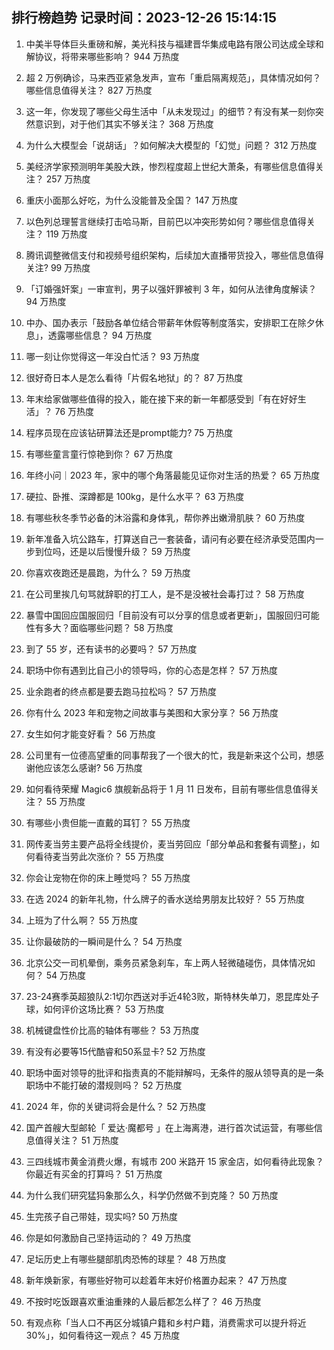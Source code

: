 
## 排行榜趋势 记录时间：2023-12-26 15:14:15
  
  1. 中美半导体巨头重磅和解，美光科技与福建晋华集成电路有限公司达成全球和解协议，将带来哪些影响？ 944 万热度
    
  2. 超 2 万例确诊，马来西亚紧急发声，宣布「重启隔离规范」，具体情况如何？哪些信息值得关注？ 827 万热度
    
  3. 这一年，你发现了哪些父母生活中「从未发现过」的细节？有没有某一刻你突然意识到，对于他们其实不够关注？ 368 万热度
    
  4. 为什么大模型会「说胡话」？如何解决大模型的「幻觉」问题？ 312 万热度
    
  5. 美经济学家预测明年美股大跌，惨烈程度超上世纪大萧条，有哪些信息值得关注？ 257 万热度
    
  6. 重庆小面那么好吃，为什么没能普及全国？ 147 万热度
    
  7. 以色列总理誓言继续打击哈马斯，目前巴以冲突形势如何？哪些信息值得关注？ 119 万热度
    
  8. 腾讯调整微信支付和视频号组织架构，后续加大直播带货投入，哪些信息值得关注? 99 万热度
    
  9. 「订婚强奸案」一审宣判，男子以强奸罪被判 3 年，如何从法律角度解读？ 94 万热度
    
  10. 中办、国办表示「鼓励各单位结合带薪年休假等制度落实，安排职工在除夕休息」，透露哪些信息？ 94 万热度
    
  11. 哪一刻让你觉得这一年没白忙活？ 93 万热度
    
  12. 很好奇日本人是怎么看待「片假名地狱」的？ 87 万热度
    
  13. 年末给家做哪些值得的投入，能在接下来的新一年都感受到「有在好好生活」？ 76 万热度
    
  14. 程序员现在应该钻研算法还是prompt能力? 75 万热度
    
  15. 有哪些童言童行惊艳到你？ 67 万热度
    
  16. 年终小问｜2023 年，家中的哪个角落最能见证你对生活的热爱？ 65 万热度
    
  17. 硬拉、卧推、深蹲都是 100kg，是什么水平？ 63 万热度
    
  18. 有哪些秋冬季节必备的沐浴露和身体乳，帮你养出嫩滑肌肤？ 60 万热度
    
  19. 新年准备入坑公路车，打算送自己一套装备，请问有必要在经济承受范围内一步到位吗，还是以后慢慢升级？ 59 万热度
    
  20. 你喜欢夜跑还是晨跑，为什么？ 59 万热度
    
  21. 在公司里挨几句骂就辞职的打工人，是不是没被社会毒打过？ 58 万热度
    
  22. 暴雪中国回应国服回归「目前没有可以分享的信息或者更新」，国服回归可能性有多大？面临哪些问题？ 58 万热度
    
  23. 到了 55 岁，还有读书的必要吗？ 57 万热度
    
  24. 职场中你有遇到比自己小的领导吗，你的心态是怎样？ 57 万热度
    
  25. 业余跑者的终点都是要去跑马拉松吗？ 57 万热度
    
  26. 你有什么 2023 年和宠物之间故事与美图和大家分享？ 56 万热度
    
  27. 女生如何才能变好看？ 56 万热度
    
  28. 公司里有一位德高望重的同事帮我了一个很大的忙，我是新来这个公司，想感谢他应该怎么感谢? 56 万热度
    
  29. 如何看待荣耀 Magic6 旗舰新品将于 1 月 11 日发布，目前有哪些信息值得关注？ 55 万热度
    
  30. 有哪些小贵但能一直戴的耳钉？ 55 万热度
    
  31. 网传麦当劳主要产品将全线提价，麦当劳回应「部分单品和套餐有调整」，如何看待麦当劳此次涨价？ 55 万热度
    
  32. 你会让宠物在你的床上睡觉吗？ 55 万热度
    
  33. 在选 2024 的新年礼物，什么牌子的香水送给男朋友比较好？ 55 万热度
    
  34. 上班为了什么啊？ 55 万热度
    
  35. 让你最破防的一瞬间是什么？ 54 万热度
    
  36. 北京公交一司机晕倒，乘务员紧急刹车，车上两人轻微磕碰伤，具体情况如何？ 54 万热度
    
  37. 23-24赛季英超狼队2:1切尔西送对手近4轮3败，斯特林失单刀，恩昆库处子球，如何评价这场比赛？ 53 万热度
    
  38. 机械键盘性价比高的轴体有哪些？ 53 万热度
    
  39. 有没有必要等15代酷睿和50系显卡? 52 万热度
    
  40. 职场中面对领导的批评和指责真的不能辩解吗，无条件的服从领导真的是一条职场中不能打破的潜规则吗？ 52 万热度
    
  41. 2024 年，你的关键词将会是什么？ 52 万热度
    
  42. 国产首艘大型邮轮「 爱达·魔都号 」在上海离港，进行首次试运营，有哪些信息值得关注？ 51 万热度
    
  43. 三四线城市黄金消费火爆，有城市 200 米路开 15 家金店，如何看待此现象？你最近有买金的打算吗？ 51 万热度
    
  44. 为什么我们研究猛犸象那么久，科学仍然做不到克隆？ 50 万热度
    
  45. 生完孩子自己带娃，现实吗? 50 万热度
    
  46. 你是如何激励自己坚持运动的？ 49 万热度
    
  47. 足坛历史上有哪些腿部肌肉恐怖的球星？ 48 万热度
    
  48. 新年焕新家，有哪些好物可以趁着年末好价格置办起来？ 47 万热度
    
  49. 不按时吃饭跟喜欢重油重辣的人最后都怎么样了？ 46 万热度
    
  50. 有观点称「当人口不再区分城镇户籍和乡村户籍，消费需求可以提升将近 30%」，如何看待这一观点？ 45 万热度
    